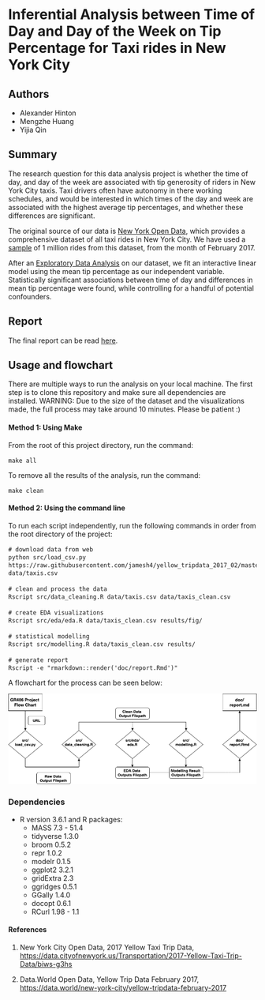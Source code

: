 # Inferential Analysis between Time of Day and Day of the Week on Tip Percentage for Taxi rides in New York City

## Authors
- Alexander Hinton
- Mengzhe Huang
- Yijia Qin 

## Summary
The research question for this data analysis project is whether the time of day, and day of the week are associated with tip generosity of riders in New York City taxis. Taxi drivers often have autonomy in there working schedules, and would be interested in which times of the day and week are associated with the highest average tip percentages, and whether these differences are significant.

The original source of our data is [New York Open Data](https://data.cityofnewyork.us/Transportation/2017-Yellow-Taxi-Trip-Data/biws-g3hs), which provides a comprehensive dataset of all taxi rides in New York City. We have used a [sample](https://raw.githubusercontent.com/jamesh4/yellow_tripdata_2017_02/master/taxi_smaller.csv) of 1 million rides from this dataset, from the month of February 2017.

After an [Exploratory Data Analysis](https://github.com/UBC-MDS/DSCI522_GR406/blob/master/src/eda/eda.ipynb) on our dataset, we fit an interactive linear model using the mean tip percentage as our independent variable. Statistically significant associations between time of day and  differences in mean tip percentage were found, while controlling for a handful of potential confounders. 

## Report
The final report can be read [here](https://github.com/UBC-MDS/DSCI522_GR406/blob/master/doc/report.md).

## Usage and flowchart
There are multiple ways to run the analysis on your local machine. The first step is to clone this repository and make sure all dependencies are installed. WARNING: Due to the size of the dataset and the visualizations made, the full process may take around 10 minutes. Please be patient :) 

#### Method 1: Using Make
From the root of this project directory, run the command: <br>
```
make all
```
To remove all the results of the analysis, run the command: <br>
```
make clean
```

#### Method 2: Using the command line
To run each script independently, run the following commands in order from the root directory of the project: <br>

```
# download data from web
python src/load_csv.py https://raw.githubusercontent.com/jamesh4/yellow_tripdata_2017_02/master/taxi_smaller.csv data/taxis.csv

# clean and process the data
Rscript src/data_cleaning.R data/taxis.csv data/taxis_clean.csv

# create EDA visualizations
Rscript src/eda/eda.R data/taxis_clean.csv results/fig/

# statistical modelling
Rscript src/modelling.R data/taxis_clean.csv results/

# generate report
Rscript -e "rmarkdown::render('doc/report.Rmd')"
```

A flowchart for the process can be seen below:

<img src="results/fig/GR406_flow_chart.png" width="900"/>


### Dependencies
- R version 3.6.1 and R packages:
    - MASS		7.3 - 51.4
    - tidyverse	1.3.0
    - broom		0.5.2
    - repr		1.0.2
    - modelr	0.1.5
    - ggplot2	3.2.1
    - gridExtra	2.3
    - ggridges	0.5.1
    - GGally	1.4.0
    - docopt	0.6.1
    - RCurl		1.98 -  1.1
    
#### References
1. New York City Open Data, 2017 Yellow Taxi Trip Data, https://data.cityofnewyork.us/Transportation/2017-Yellow-Taxi-Trip-Data/biws-g3hs 

2. Data.World Open Data, Yellow Trip Data February 2017, https://data.world/new-york-city/yellow-tripdata-february-2017
